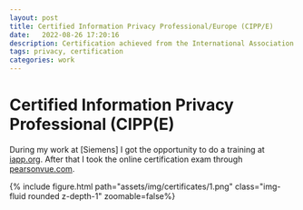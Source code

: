 ```yaml
---
layout: post
title: Certified Information Privacy Professional/Europe (CIPP/E) 
date:   2022-08-26 17:20:16
description: Certification achieved from the International Association of Privacy Professionals 
tags: privacy, certification 
categories: work
---
```


# Certified Information Privacy Professional (CIPP(E) 

During my work at [Siemens] I got the opportunity to do a training at [iapp.org](https://iapp.org/store/trainings/#!/?designation=CIPP%2FE&amp;subcategories=Online&subcategories=Online).
After that I took the online certification exam through [pearsonvue.com](https://home.pearsonvue.com/Test-takers/OnVUE-online-proctoring.aspx).

{% include figure.html path="assets/img/certificates/1.png" class="img-fluid rounded z-depth-1" zoomable=false%}